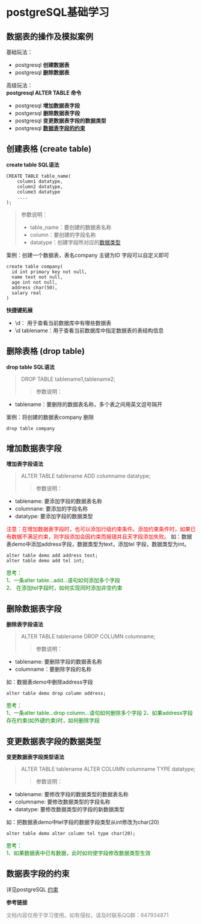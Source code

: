 # postgreSQL基础学习
## 数据表的操作及模拟案例
基础玩法：
- postgresql **创建数据表**
- postgresql **删除数据表**  

高级玩法：  
**postgresql ALTER TABLE 命令**
- postgresql **增加数据表字段**
- postgersql **删除数据表字段**
- postgresql **变更数据表字段的数据类型**
- postgresql [**数据表字段的约束**][2]

## 创建表格 (create table)
**create table SQL语法**
```
CREATE TABLE table_name(
    column1 datatype,
    column2 datatype,
    colume3 datatype
    ....
);
```
> 参数说明：
> - table_name：要创建的数据表名称
> - column：要创建的字段名称
> - datatype：创建字段所对应的[数据类型][1]  

案例：创建一个数据表，表名company 主键为ID 字段可以自定义即可
```
create table company(
  id int primary key not null,
  name text not null,
  age int not null,
  address char(50),
  salary real
)
```
**快捷键拓展**
- \d： 用于查看当前数据库中有哪些数据表
- \d tablename：用于查看当前数据库中指定数据表的表结构信息

## 删除表格 (drop table)
**drop table SQL语法**
> DROP TABLE tablename1,tablename2;
>> 参数说明：  
- tablename：要删除的数据表名称，多个表之间用英文逗号隔开

案例：将创建的数据表company 删除
```
drop table company
```
## 增加数据表字段
**增加表字段语法**
> ALTER TABLE tablename ADD columname datatype;
>> 参数说明：  
- tablename: 要添加字段的数据表名称
- columnane: 要添加的字段名称
- datatype: 要添加字段的数据类型

<font color=red>注意：在增加数据表字段时，也可以添加行级约束条件。添加约束条件时，如果已有数据不满足约束，则字段添加会因约束而报错并且天字段添加失败。</font>
如：数据表demo中添加address字段，数据类型为text，添加tel 字段，数据类型为int。
```
alter table demo add address text;
alter table demo add tel int;
```
<font color=green>思考：   
1、一条alter table...add...语句如何添加多个字段  
2、 在添加tel字段时，如何实现同时添加非空约束
</font>

## 删除数据表字段
**删除表字段语法**
> ALTER TABLE tablename DROP COLUMN columname;
>> 参数说明：
- tablename: 要删除字段的数据表名称
- columname：要删除字段的名称

如：数据表demo中删除address字段
```
alter table demo drop column address;
```
<font color=green>思考：  
1、一条alter table...drop column...语句如何删除多个字段
2、如果address字段存在约束(如外键约束)时，如何删除字段
</font>

## 变更数据表字段的数据类型
**变更数据表字段类型语法**
> ALTER TABLE tablename ALTER COLUMN columname TYPE datatype;
>> 参数说明：  
- tablename: 要修改字段的数据类型的数据表名称
- columname: 要修改数据类型的字段名称
- datatype: 要修改数据类型的字段的新数据类型

如：把数据表demo中tel字段的数据字段类型从int修改为char(20)
```
alter table demo alter column tel type char(20);
```
<font color=green>思考：  
1、如果数据表中已有数据，此时如何使字段修改数据类型生效
</font>

## 数据表字段的约束
详见postgreSQL [约束][2]


**参考链接**

<font color=gray>文档内容仅用于学习使用。如有侵权，请及时联系QQ群：647934871</font>





[1]: http://数据类型文档待补全 "数据类型" 
[2]: https://github.com/xiaobaizhao/xbz_Postgresql/blob/master/postgreSQL_constraint.md "数据表约束"